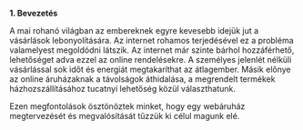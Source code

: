 **1. Bevezetés**

A mai rohanó világban az embereknek egyre kevesebb idejük jut a vásárlások lebonyolítására. Az internet rohamos 
terjedésével ez a probléma valamelyest megoldódni látszik. Az internet már szinte bárhol hozzáférhető, lehetőséget 
adva ezzel az online rendelésekre. A személyes jelenlét nélküli vásárlással sok időt és energiát megtakaríthat az 
átlagember. Másik előnye az online áruházaknak a távolságok áthidalása, a megrendelt termékek házhozszállításához 
tucatnyi lehetőség közül választhatunk.


Ezen megfontolások ösztönöztek minket, hogy egy webáruház megtervezését és megvalósítását tűzzük ki célul magunk elé.